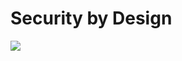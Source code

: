 # Security by Design

<p align="center">

![](https://user-images.githubusercontent.com/37185061/137791452-66014d9f-3b20-488d-83f9-ea29ef81aae4.png)

  </p>
